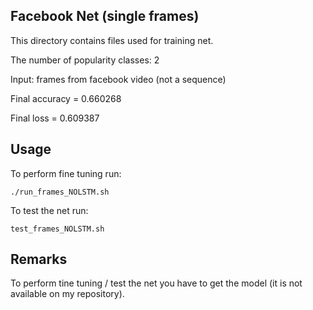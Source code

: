## Facebook Net (single frames)

This directory contains files used for training net.

The number of popularity classes: 2

Input: frames from facebook video (not a sequence)

Final accuracy = 0.660268

Final loss = 0.609387

## Usage

To perform fine tuning run:

<code>./run_frames_NOLSTM.sh</code>

To test the net run:

<code>test_frames_NOLSTM.sh</code>

## Remarks

To perform tine tuning / test the net you have to get the model (it is not available on my repository).

